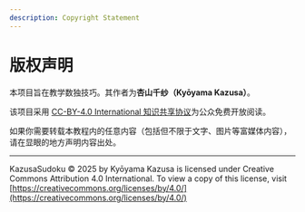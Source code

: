 ```yaml
---
description: Copyright Statement
---
```


# 版权声明

本项目旨在教学数独技巧。其作者为**杏山千纱（Kyōyama Kazusa）**。

该项目采用 [CC-BY-4.0 International 知识共享协议](https://creativecommons.org/licenses/by/4.0/)为公众免费开放阅读。

如果你需要转载本教程内的任意内容（包括但不限于文字、图片等富媒体内容），请在显眼的地方声明内容出处。

***

KazusaSudoku © 2025 by Kyōyama Kazusa is licensed under Creative Commons Attribution 4.0 International. To view a copy of this license, visit [https://creativecommons.org/licenses/by/4.0/](https://creativecommons.org/licenses/by/4.0/)
